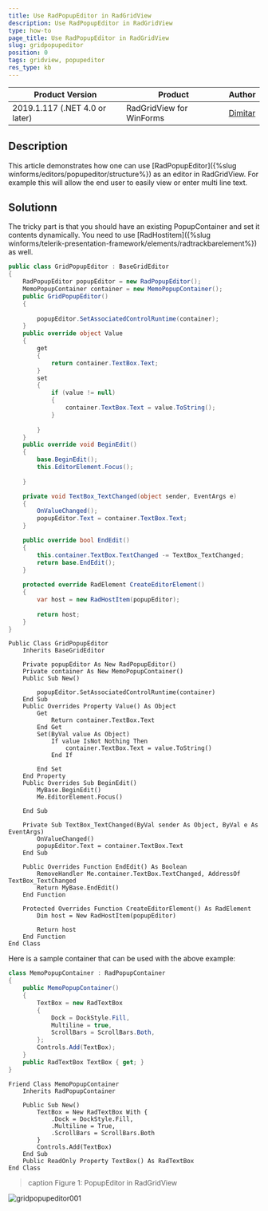 ```yaml
---
title: Use RadPopupEditor in RadGridView
description: Use RadPopupEditor in RadGridView
type: how-to
page_title: Use RadPopupEditor in RadGridView
slug: gridpopupeditor
position: 0
tags: gridview, popupeditor
res_type: kb
---
```


| Product Version                | Product                  | Author                                                             |
| ------------------------------ | ------------------------ | ------------------------------------------------------------------ |
| 2019.1.117 (.NET 4.0 or later) | RadGridView for WinForms | [Dimitar](https://www.telerik.com/blogs/author/dimitar-karamfilov) |

## Description

This article demonstrates how one can use [RadPopupEditor]({%slug winforms/editors/popupeditor/structure%}) as an editor in RadGridView. For example this will allow the end user to easily view or enter multi line text.

## Solutionn

The tricky part is that you should have an existing PopupContainer and set it contents dynamically. You need to use [RadHostitem]({%slug winforms/telerik-presentation-framework/elements/radtrackbarelement%}) as well.

````C#
public class GridPopupEditor : BaseGridEditor
{
    RadPopupEditor popupEditor = new RadPopupEditor();
    MemoPopupContainer container = new MemoPopupContainer();
    public GridPopupEditor()
    {
         
        popupEditor.SetAssociatedControlRuntime(container);
    }
    public override object Value
    {
        get
        {
            return container.TextBox.Text;
        }
        set
        {
            if (value != null)
            {
                container.TextBox.Text = value.ToString();
            }
           
        }
    }
    public override void BeginEdit()
    {
        base.BeginEdit();
        this.EditorElement.Focus();
        
    }

    private void TextBox_TextChanged(object sender, EventArgs e)
    {
        OnValueChanged();
        popupEditor.Text = container.TextBox.Text;
    }

    public override bool EndEdit()
    {
        this.container.TextBox.TextChanged -= TextBox_TextChanged;
        return base.EndEdit();
    }
   
    protected override RadElement CreateEditorElement()
    {
        var host = new RadHostItem(popupEditor);
      
        return host;
    }
}

````
````VB 
Public Class GridPopupEditor
	Inherits BaseGridEditor

	Private popupEditor As New RadPopupEditor()
	Private container As New MemoPopupContainer()
	Public Sub New()

		popupEditor.SetAssociatedControlRuntime(container)
	End Sub
	Public Overrides Property Value() As Object
		Get
			Return container.TextBox.Text
		End Get
		Set(ByVal value As Object)
			If value IsNot Nothing Then
				container.TextBox.Text = value.ToString()
			End If

		End Set
	End Property
	Public Overrides Sub BeginEdit()
		MyBase.BeginEdit()
		Me.EditorElement.Focus()

	End Sub

	Private Sub TextBox_TextChanged(ByVal sender As Object, ByVal e As EventArgs)
		OnValueChanged()
		popupEditor.Text = container.TextBox.Text
	End Sub

	Public Overrides Function EndEdit() As Boolean
		RemoveHandler Me.container.TextBox.TextChanged, AddressOf TextBox_TextChanged
		Return MyBase.EndEdit()
	End Function

	Protected Overrides Function CreateEditorElement() As RadElement
		Dim host = New RadHostItem(popupEditor)

		Return host
	End Function
End Class
````

Here is a sample container that can be used with the above example:

````C#
class MemoPopupContainer : RadPopupContainer
{
    public MemoPopupContainer()
    {
        TextBox = new RadTextBox
        {
            Dock = DockStyle.Fill,
            Multiline = true,
            ScrollBars = ScrollBars.Both,
        };
        Controls.Add(TextBox);
    }
    public RadTextBox TextBox { get; }
}

````
````VB
Friend Class MemoPopupContainer
	Inherits RadPopupContainer

	Public Sub New()
		TextBox = New RadTextBox With {
			.Dock = DockStyle.Fill,
			.Multiline = True,
			.ScrollBars = ScrollBars.Both
		}
		Controls.Add(TextBox)
	End Sub
	Public ReadOnly Property TextBox() As RadTextBox
End Class
````

>caption Figure 1: PopupEditor in RadGridView

![gridpopupeditor001](images/gridpopupeditor001.png)
